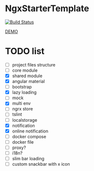 # NgxStarterTemplate

[![Build Status](https://travis-ci.org/matsta25/ngx-starter-template.svg?branch=master)](https://travis-ci.org/matsta25/ngx-starter-template)

[DEMO](https://matsta25.github.io/ngx-starter-template)

# TODO list

 *  [ ] project files structure
 *  [ ] core module
 *  [x] shared module
 *  [x] angular material
 *  [ ] bootstrap
 *  [x] lazy loading
 *  [ ] mock
 *  [x] multi env
 *  [ ] ngrx store
 *  [ ] tslint
 *  [ ] localstorage
 *  [x] notification
 *  [x] online notification
 *  [ ] docker compose
 *  [ ] docker file
 *  [ ] proxy?
 *  [ ] i18n?
 *  [ ] slim bar loading
 *  [ ] custom snackbar with x icon
